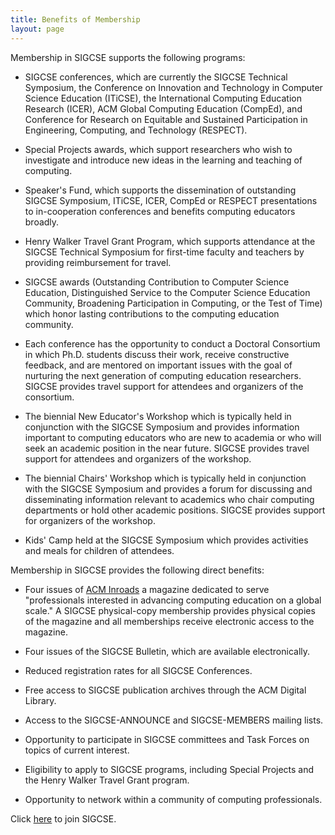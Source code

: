 ```yaml
---
title: Benefits of Membership
layout: page
---
```


Membership in SIGCSE supports the following programs:

- SIGCSE conferences, which are currently the SIGCSE Technical Symposium, the Conference on Innovation and Technology in Computer Science Education (ITiCSE), the International Computing Education Research (ICER), ACM Global Computing Education (CompEd), and Conference for Research on Equitable and Sustained Participation in Engineering, Computing, and Technology (RESPECT).

- Special Projects awards, which support researchers who wish to investigate and introduce new ideas in the learning and teaching of computing.

- Speaker's Fund, which supports the dissemination of outstanding SIGCSE Symposium, ITiCSE, ICER, CompEd or RESPECT presentations to in-cooperation conferences and benefits computing educators broadly.

- Henry Walker Travel Grant Program, which supports attendance at the SIGCSE Technical Symposium for first-time faculty and teachers by providing reimbursement for travel.

- SIGCSE awards (Outstanding Contribution to Computer Science Education, Distinguished Service to the Computer Science Education Community, Broadening Participation in Computing, or the Test of Time) which honor  lasting contributions to the computing education community.

- Each conference has the opportunity to conduct a Doctoral Consortium in which Ph.D. students discuss their work, receive constructive feedback, and are mentored on important issues with the goal of nurturing the next generation of computing education researchers. SIGCSE provides travel support for attendees and organizers of the consortium.

- The biennial New Educator's Workshop which is typically held in conjunction with the SIGCSE Symposium and provides information important to computing educators who are new to academia or who will seek an academic position in the near future. SIGCSE provides travel support for attendees and organizers of the workshop.

- The biennial Chairs' Workshop which is typically held in conjunction with the SIGCSE Symposium and provides a forum for discussing and disseminating information relevant to academics who chair computing departments or hold other academic positions. SIGCSE provides support for organizers of the workshop.

- Kids' Camp held at the SIGCSE Symposium which provides activities and meals for children of attendees.

Membership in SIGCSE provides the following direct benefits:

- Four issues of [ACM Inroads](https://inroads.acm.org/) a magazine dedicated to serve "professionals interested in advancing computing education on a global scale." A SIGCSE physical-copy membership provides physical copies of the magazine and all memberships receive electronic access to the magazine.

- Four issues of the SIGCSE Bulletin, which are available electronically.

- Reduced registration rates for all SIGCSE Conferences.

- Free access to SIGCSE publication archives through the ACM Digital Library.

- Access to the SIGCSE-ANNOUNCE and SIGCSE-MEMBERS mailing lists.

- Opportunity to participate in SIGCSE committees and Task Forces on topics of current interest.

- Eligibility to apply to SIGCSE programs, including Special Projects and the Henry Walker Travel Grant program.

- Opportunity to network within a community of computing professionals.

Click [here](join.html) to join SIGCSE.
